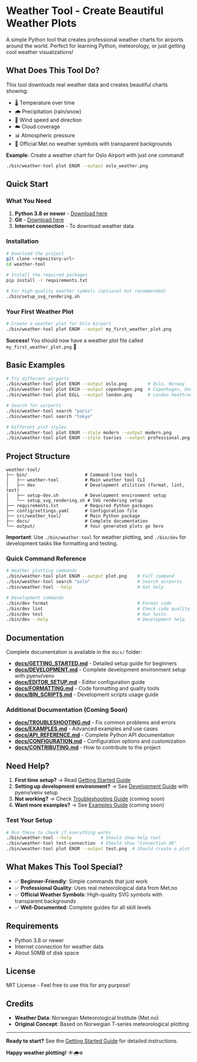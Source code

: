 # Weather Tool - Create Beautiful Weather Plots

A simple Python tool that creates professional weather charts for airports around the world. Perfect for learning Python, meteorology, or just getting cool weather visualizations!

## What Does This Tool Do?

This tool downloads real weather data and creates beautiful charts showing:

-   🌡️ Temperature over time
-   🌧️ Precipitation (rain/snow)
-   💨 Wind speed and direction
-   ☁️ Cloud coverage
-   📊 Atmospheric pressure
-   🎨 Official Met.no weather symbols with transparent backgrounds

**Example**: Create a weather chart for Oslo Airport with just one command!

```bash
./bin/weather-tool plot ENGM --output oslo_weather.png
```

## Quick Start

### What You Need

1. **Python 3.8 or newer** - [Download here](https://www.python.org/downloads/)
2. **Git** - [Download here](https://git-scm.com/downloads/)
3. **Internet connection** - To download weather data

### Installation

```bash
# Download the project
git clone <repository-url>
cd weather-tool

# Install the required packages
pip install -r requirements.txt

# For high-quality weather symbols (optional but recommended)
./bin/setup_svg_rendering.sh
```

### Your First Weather Plot

```bash
# Create a weather plot for Oslo Airport
./bin/weather-tool plot ENGM --output my_first_weather_plot.png
```

**Success!** You should now have a weather plot file called `my_first_weather_plot.png` 🎉

## Basic Examples

```bash
# Try different airports
./bin/weather-tool plot ENGM --output oslo.png        # Oslo, Norway
./bin/weather-tool plot EKCH --output copenhagen.png  # Copenhagen, Denmark
./bin/weather-tool plot EGLL --output london.png      # London Heathrow, UK

# Search for airports
./bin/weather-tool search "paris"
./bin/weather-tool search "tokyo"

# Different plot styles
./bin/weather-tool plot ENGM --style modern --output modern.png
./bin/weather-tool plot ENGM --style tseries --output professional.png
```

## Project Structure

```
weather-tool/
├── bin/                      # Command-line tools
│   ├── weather-tool          # Main weather tool CLI
│   ├── dev                   # Development utilities (format, lint, test)
│   ├── setup-dev.sh          # Development environment setup
│   └── setup_svg_rendering.sh # SVG rendering setup
├── requirements.txt          # Required Python packages
├── config/settings.yaml      # Configuration file
├── src/weather_tool/         # Main Python package
├── docs/                     # Complete documentation
└── output/                   # Your generated plots go here
```

**Important**: Use `./bin/weather-tool` for weather plotting, and `./bin/dev` for development tasks like formatting and testing.

### Quick Command Reference

```bash
# Weather plotting commands
./bin/weather-tool plot ENGM --output plot.png    # Full command
./bin/weather-tool search "oslo"                  # Search airports
./bin/weather-tool --help                         # Get help

# Development commands  
./bin/dev format                                  # Format code
./bin/dev lint                                    # Check code quality
./bin/dev test                                    # Run tests
./bin/dev --help                                  # Development help
```

## Documentation

Complete documentation is available in the `docs/` folder:

-   **[docs/GETTING_STARTED.md](docs/GETTING_STARTED.md)** - Detailed setup guide for beginners
-   **[docs/DEVELOPMENT.md](docs/DEVELOPMENT.md)** - Complete development environment setup with pyenv/venv
-   **[docs/EDITOR_SETUP.md](docs/EDITOR_SETUP.md)** - Editor configuration guide
-   **[docs/FORMATTING.md](docs/FORMATTING.md)** - Code formatting and quality tools
-   **[docs/BIN_SCRIPTS.md](docs/BIN_SCRIPTS.md)** - Development scripts usage guide

### Additional Documentation (Coming Soon)

-   **[docs/TROUBLESHOOTING.md](docs/TROUBLESHOOTING.md)** - Fix common problems and errors
-   **[docs/EXAMPLES.md](docs/EXAMPLES.md)** - Advanced examples and use cases
-   **[docs/API_REFERENCE.md](docs/API_REFERENCE.md)** - Complete Python API documentation
-   **[docs/CONFIGURATION.md](docs/CONFIGURATION.md)** - Configuration options and customization
-   **[docs/CONTRIBUTING.md](docs/CONTRIBUTING.md)** - How to contribute to the project

## Need Help?

1. **First time setup?** → Read [Getting Started Guide](docs/GETTING_STARTED.md)
2. **Setting up development environment?** → See [Development Guide](docs/DEVELOPMENT.md) with pyenv/venv setup
3. **Not working?** → Check [Troubleshooting Guide](docs/TROUBLESHOOTING.md) (coming soon)
4. **Want more examples?** → See [Examples Guide](docs/EXAMPLES.md) (coming soon)

### Test Your Setup

```bash
# Run these to check if everything works
./bin/weather-tool --help           # Should show help text
./bin/weather-tool test-connection  # Should show "Connection OK"
./bin/weather-tool plot ENGM --output test.png  # Should create a plot
```

## What Makes This Tool Special?

-   ✅ **Beginner-Friendly**: Simple commands that just work
-   ✅ **Professional Quality**: Uses real meteorological data from Met.no
-   ✅ **Official Weather Symbols**: High-quality SVG symbols with transparent backgrounds
-   ✅ **Well-Documented**: Complete guides for all skill levels

## Requirements

-   Python 3.8 or newer
-   Internet connection for weather data
-   About 50MB of disk space

## License

MIT License - Feel free to use this for any purpose!

## Credits

-   **Weather Data**: Norwegian Meteorological Institute (Met.no)
-   **Original Concept**: Based on Norwegian T-series meteorological plotting

---

**Ready to start?** See the [Getting Started Guide](docs/GETTING_STARTED.md) for detailed instructions.

**Happy weather plotting!** ☀️🌧️❄️
